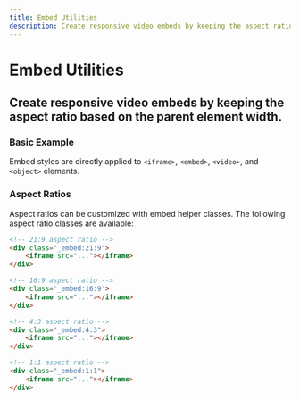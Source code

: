 ```yaml
---
title: Embed Utilities
description: Create responsive video embeds by keeping the aspect ratio based on the parent element width. 
---
```


<script setup>
import * as examples from '../../../examples/utilities/embed'
</script>

# Embed Utilities

## Create responsive video embeds by keeping the aspect ratio based on the parent element width. 

### Basic Example
Embed styles are directly applied to `<iframe>`, `<embed>`, `<video>`, and `<object>` elements.

<example :component="examples.EmbedBasicExample" :html="examples.EmbedBasicExampleHTML"></example>

### Aspect Ratios
Aspect ratios can be customized with embed helper classes. The following aspect ratio classes are available:

~~~html
<!-- 21:9 aspect ratio -->
<div class="_embed:21:9">
    <iframe src="..."></iframe>
</div>
~~~

~~~html
<!-- 16:9 aspect ratio -->
<div class="_embed:16:9">
    <iframe src="..."></iframe>
</div>
~~~

~~~html
<!-- 4:3 aspect ratio -->
<div class="_embed:4:3">
    <iframe src="..."></iframe>
</div>
~~~

~~~html
<!-- 1:1 aspect ratio -->
<div class="_embed:1:1">
    <iframe src="..."></iframe>
</div>
~~~
